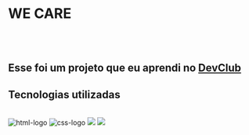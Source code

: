<h1>WE CARE</h1>
<br>
<br>
<h2>Esse foi um projeto que eu aprendi no <a href="https://rodolfomori.com.br/devclub">DevClub</a></h2>
<h2>Tecnologias utilizadas</h2>
<br>
<img src="https://img.shields.io/badge/HTML5-E34F26?style=for-the-badge&logo=html5&logoColor=white" alt="html-logo" />
<img src="https://img.shields.io/badge/CSS3-1572B6?style=for-the-badge&logo=css3&logoColor=white" alt="css-logo" />

<img src="https://github.com/DennisDev2911/WE-CARE-Desafio-02-CSS-/blob/main/assets/WE%20CARE.JPG?raw=true" />
<img src="https://github.com/DennisDev2911/WE-CARE-Desafio-02-CSS-/blob/main/Design%20sem%20nome%20(1).png?raw=true" />
